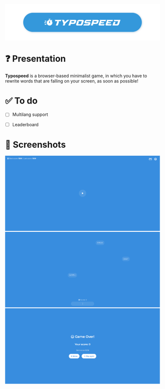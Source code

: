 <img align="center" src="assets/banner.png" />

# ❓ Presentation

**Typospeed** is a browser-based minimalist game, in which you have to rewrite
words that are falling on your screen, as soon as possible!


# ✅ To do

- [ ] Multilang support
- [ ] Leaderboard


# 📸 Screenshots

![](assets/screenshot-home.png)
![](assets/screenshot-playground.png)
![](assets/screenshot-endscreen.png)
